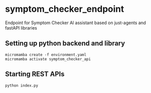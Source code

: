 # symptom_checker_endpoint
Endpoint for Symptom Checker AI assistant based on just-agents and fastAPI libraries

## Setting up python backend and library

```commandline
micromamba create -f environment.yaml
micromamba activate symptom_checker_api
```

## Starting REST APIs
```
python index.py
```

